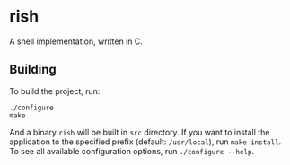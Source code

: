 # rish

A shell implementation, written in C.

## Building

To build the project, run:

```shell
./configure
make
```

And a binary `rish` will be built in `src` directory. If you want to install the
application to the specified prefix (default: `/usr/local`), run `make install`.
To see all available configuration options, run `./configure --help`.
